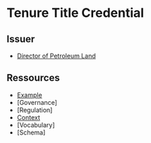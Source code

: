 # Tenure Title Credential

## Issuer
- [Director of Petroleum Land](../../parties/regulators/DIRECTOR-OF-PETROLEUM-LANDS/README.md)

## Ressources
- [Example](example.jsonld)
- [Governance]
- [Regulation]
- [Context](../../ctx/bcgov/tt/v0.jsonld)
- [Vocabulary]
- [Schema]